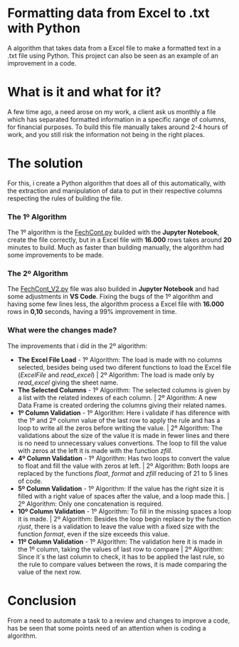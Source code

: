 # Formatting data from Excel to .txt with Python
A algorithm that takes data from a Excel file to make a formatted text in a .txt file using Python.
This project can also be seen as an example of an improvement in a code.
# What is it and what for it?
A few time ago, a need arose on my work, a client ask us monthly a file which has separated formatted information in a specific range of columns, for financial purposes.
To build this file manually takes around 2-4 hours of work, and you still risk the information not being in the right places.
# The solution
For this, i create a Python algorithm that does all of this automatically, with the extraction and manipulation of data to put in their respective columns respecting the rules of building the file.
### The 1º Algorithm
The 1º algorithm is the [FechCont.py](https://github.com/BrunoPanassi/Python_Excel_to_Txt/blob/master/FechCont.py) builded with the **Jupyter Notebook**, create the file correctly, but in a Excel file with **16.000** rows takes around **20** minutes to build. Much as faster than building manually, the algorithm had some improvements to be made.
### The 2º Algorithm
The [FechCont_V2.py](https://github.com/BrunoPanassi/Python_Excel_to_Txt/blob/master/FechCont_V2.py) file was also builded in **Jupyter Notebook** and had some adjustments in **VS Code**.
Fixing the bugs of the 1º algorithm and having some few lines less, the algorithm process a Excel file with **16.000** rows in **0,10** seconds, having a 99% improvement in time.
### What were the changes made?
The improvements that i did in the 2º algorithm:
* **The Excel File Load** - 1º Algorithm: The load is made with no columns selected, besides being used two diferent functions to load the Excel file (*ExcelFile* and *read_excel*) | 2º Algorithm: The load is made only by *read_excel* giving the sheet name.
* **The Selected Columns** - 1º Algorithm: The selected columns is given by a list with the related indexes of each column. | 2º Algorithm: A new Data Frame is created ordering the columns giving their related names.
* **1º Column Validation** - 1º Algorithm: Here i validate if has diference with the 1º and 2º column value of the last row to apply the rule and has a loop to write all the zeros before writing the value. | 2º Algorithm: The validations about the size of the value it is made in fewer lines and there is no need to unnecessary values convertions. The loop to fill the value with zeros at the left it is made with the function *zfill*.
* **4º Column Validation** - 1º Algorithm: Has two loops to convert the value to float and fill the value with zeros at left. | 2º Algorithm: Both loops are replaced by the functions *float*, *format* and *zfill* reducing of 21 to 5 lines of code.
* **5º Column Validation** - 1º Algorithm: If the value has the right size it is filled with a right value of spaces after the value, and a loop made this. | 2º Algorithm: Only one concatenation is required.
* **10º Column Validation** - 1º Algorithm: To fill in the missing spaces a loop it is made. | 2º Algorithm: Besides the loop begin replace by the function *rjust*, there is a validation to leave the value with a fixed size with the function *format*, even if the size exceeds this value.
* **11º Column Validation** - 1º Algorithm: The validation here it is made in the 1º column, taking the values of last row to compare | 2º Algorithm: Since it´s the last column to check, it has to be applied the last rule, so the rule to compare values between the rows, it is made comparing the value of the next row.
# Conclusion
From a need to automate a task to a review and changes to improve a code, has be seen that some points need of an attention when is coding a algorithm.
